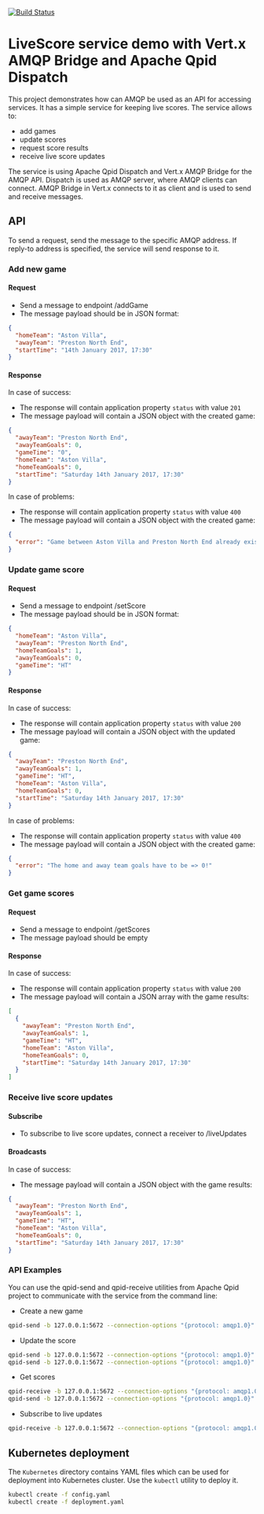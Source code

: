 [![Build Status](https://travis-ci.org/scholzj/livescore-demo-vertx-amqp-bridge.svg?branch=master)](https://travis-ci.org/scholzj/livescore-demo-vertx-amqp-bridge)

# LiveScore service demo with Vert.x AMQP Bridge and Apache Qpid Dispatch

This project demonstrates how can AMQP be used as an API for accessing services. It has a simple service for keeping live scores. The service allows to:
* add games
* update scores
* request score results
* receive live score updates

The service is using Apache Qpid Dispatch and Vert.x AMQP Bridge for the AMQP API. Dispatch is used as AMQP server, where AMQP clients can connect. AMQP Bridge in Vert.x connects to it as client and is used to send and receive messages.

## API

To send a request, send the message to the specific AMQP address. If reply-to address is specified, the service will send response to it.

### Add new game

#### Request

* Send a message to endpoint /addGame
* The message payload should be in JSON format:
```json
{
  "homeTeam": "Aston Villa",
  "awayTeam": "Preston North End",
  "startTime": "14th January 2017, 17:30"
}
```

#### Response

In case of success:

* The response will contain application property `status` with value `201`
* The message payload will contain a JSON object with the created game:
```json
{
  "awayTeam": "Preston North End",
  "awayTeamGoals": 0,
  "gameTime": "0",
  "homeTeam": "Aston Villa",
  "homeTeamGoals": 0,
  "startTime": "Saturday 14th January 2017, 17:30"
}
```

In case of problems:
* The response will contain application property `status` with value `400`
* The message payload will contain a JSON object with the created game:
```json
{
  "error": "Game between Aston Villa and Preston North End already exists!"
}
```

### Update game score

#### Request

* Send a message to endpoint /setScore
* The message payload should be in JSON format:
```json
{
  "homeTeam": "Aston Villa",
  "awayTeam": "Preston North End",
  "homeTeamGoals": 1,
  "awayTeamGoals": 0,
  "gameTime": "HT"
}
```

#### Response

In case of success:

* The response will contain application property `status` with value `200`
* The message payload will contain a JSON object with the updated game:
```json
{
  "awayTeam": "Preston North End",
  "awayTeamGoals": 1,
  "gameTime": "HT",
  "homeTeam": "Aston Villa",
  "homeTeamGoals": 0,
  "startTime": "Saturday 14th January 2017, 17:30"
}
```

In case of problems:
* The response will contain application property `status` with value `400`
* The message payload will contain a JSON object with the created game:
```json
{
  "error": "The home and away team goals have to be => 0!"
}
```

### Get game scores

#### Request

* Send a message to endpoint /getScores
* The message payload should be empty

#### Response

In case of success:

* The response will contain application property `status` with value `200`
* The message payload will contain a JSON array with the game results:
```json
[
  {
    "awayTeam": "Preston North End",
    "awayTeamGoals": 1,
    "gameTime": "HT",
    "homeTeam": "Aston Villa",
    "homeTeamGoals": 0,
    "startTime": "Saturday 14th January 2017, 17:30"
  }
]
```

### Receive live score updates

#### Subscribe

* To subscribe to live score updates, connect a receiver to /liveUpdates

#### Broadcasts

In case of success:

* The message payload will contain a JSON object with the game results:
```json
{
  "awayTeam": "Preston North End",
  "awayTeamGoals": 1,
  "gameTime": "HT",
  "homeTeam": "Aston Villa",
  "homeTeamGoals": 0,
  "startTime": "Saturday 14th January 2017, 17:30"
}
```

### API Examples

You can use the qpid-send and qpid-receive utilities from Apache Qpid project to communicate with the service from the command line:

* Create a new game
```bash
qpid-send -b 127.0.0.1:5672 --connection-options "{protocol: amqp1.0}" -a "'/addGame'" --content-string '{"homeTeam": "Aston Villa", "awayTeam": "Preston North End", "startTime": "14th January 2017, 17:30"}'

```

* Update the score
```bash
qpid-send -b 127.0.0.1:5672 --connection-options "{protocol: amqp1.0}" -a "'/setScore'" --content-string '{"homeTeam": "Aston Villa", "awayTeam": "Preston North End", "homeTeamGoals": 1, "awayTeamGoals": 0, "gameTime": "13"}'
qpid-send -b 127.0.0.1:5672 --connection-options "{protocol: amqp1.0}" -a "'/setScore'" --content-string '{"homeTeam": "Aston Villa", "awayTeam": "Preston North End", "homeTeamGoals": 2, "awayTeamGoals": 0, "gameTime": "35"}'

```

* Get scores
```bash
qpid-receive -b 127.0.0.1:5672 --connection-options "{protocol: amqp1.0}" -a "myReplyToAddress" -m 1 -f --print-headers yes &
qpid-send -b 127.0.0.1:5672 --connection-options "{protocol: amqp1.0}" -a "'/getScores'" --content-string '{}' --reply-to "myReplyToAddress"

```

* Subscribe to live updates
```bash
qpid-receive -b 127.0.0.1:5672 --connection-options "{protocol: amqp1.0}" -a "'/liveUpdates'" -f

```

## Kubernetes deployment

The `Kubernetes` directory contains YAML files which can be used for deployment into Kubernetes cluster. Use the `kubectl` utility to deploy it.

```bash
kubectl create -f config.yaml
kubectl create -f deployment.yaml
```
